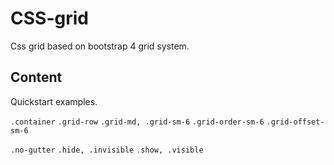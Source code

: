 # CSS-grid
Css grid based on bootstrap 4 grid system.

## Content
Quickstart examples.

`.container`
`.grid-row`
`.grid-md, .grid-sm-6`
`.grid-order-sm-6`
`.grid-offset-sm-6`

`.no-gutter`
`.hide, .invisible`
`.show, .visible`
